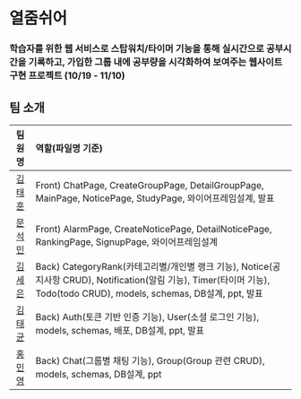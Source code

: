 # 열줌쉬어

### 학습자를 위한 웹 서비스로 스탑워치/타이머 기능을 통해 실시간으로 공부시간을 기록하고, 가입한 그룹 내에 공부량을 시각화하여 보여주는 웹사이트 구현 프로젝트 (10/19 - 11/10)

## 팀 소개

|                  팀원명                   | 역할(파일명 기준)                                                                                                                                                        |
| :---------------------------------------: | :----------------------------------------------------------------------------------------------------------------------------------------------------------------------- |
|   [김태훈](https://github.com/hoonsdev)   | Front) ChatPage, CreateGroupPage, DetailGroupPage, MainPage, NoticePage, StudyPage, 와이어프레임설계, 발표                                                               |
|   [문석민](https://github.com/msm0748)    | Front) AlarmPage, CreateNoticePage, DetailNoticePage, RankingPage, SignupPage, 와이어프레임설계                                                                          |
|  [김세은](https://github.com/seeun0210)   | Back) CategoryRank(카테고리별/개인별 랭크 기능), Notice(공지사항 CRUD), Notification(알림 기능), Timer(타이머 기능), Todo(todo CRUD), models, schemas, DB설계, ppt, 발표 |
|  [김태균](https://github.com/hotdog7778)  | Back) Auth(토큰 기반 인증 기능), User(소셜 로그인 기능), models, schemas, 배포, DB설계, ppt, 발표                                                                        |
| [홍민영](https://github.com/HongMinYeong) | Back) Chat(그룹별 채팅 기능), Group(Group 관련 CRUD), models, schemas, DB설계, ppt                                                                                       |

